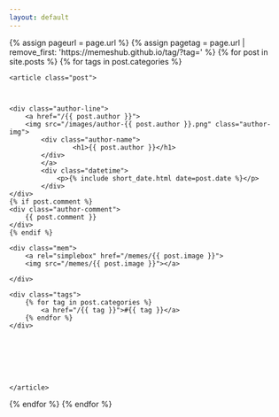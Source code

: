 ```yaml
---
layout: default
---
```



<div class="posts">
	{% assign pageurl = page.url %}
	{% assign pagetag = page.url | remove_first: 'https://memeshub.github.io/tag/?tag='  %}
  {% for post in site.posts %}
  {% for tags in post.categories %}






    <article class="post">



    <div class="author-line">
    	<a href="/{{ post.author }}">
    	<img src="/images/author-{{ post.author }}.png" class="author-img"> 
    		<div class="author-name">
    				<h1>{{ post.author }}</h1>
    		</div>
    		</a>
    		<div class="datetime">
    			<p>{% include short_date.html date=post.date %}</p>
    		</div>
    </div>
    {% if post.comment %}
    <div class="author-comment">
    	{{ post.comment }}
    </div> 
    {% endif %}
    
    <div class="mem">
    	<a rel="simplebox" href="/memes/{{ post.image }}">
		<img src="/memes/{{ post.image }}"></a>

    </div>
    
    <div class="tags">
    	{% for tag in post.categories %}
    		<a href="/{{ tag }}">#{{ tag }}</a>
    	{% endfor %}
    </div>
     

    

     

      
    </article>
   {% endfor %}
  {% endfor %}
</div>